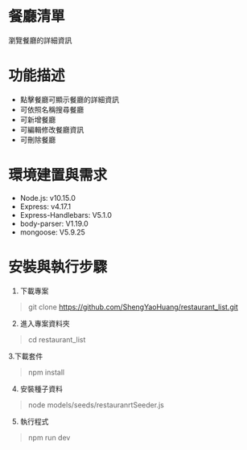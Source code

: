 # 餐廳清單
瀏覽餐廳的詳細資訊
# 功能描述
- 點擊餐廳可顯示餐廳的詳細資訊
- 可依照名稱搜尋餐廳
- 可新增餐廳
- 可編輯修改餐廳資訊
- 可刪除餐廳
# 環境建置與需求
- Node.js: v10.15.0
- Express: v4.17.1
- Express-Handlebars: V5.1.0
- body-parser: V1.19.0
- mongoose: V5.9.25
# 安裝與執行步驟
1. 下載專案
> git clone https://github.com/ShengYaoHuang/restaurant_list.git

2. 進入專案資料夾
> cd restaurant_list

3.下載套件
> npm install

4. 安裝種子資料
> node models/seeds/restauranrtSeeder.js

5. 執行程式
> npm run dev
